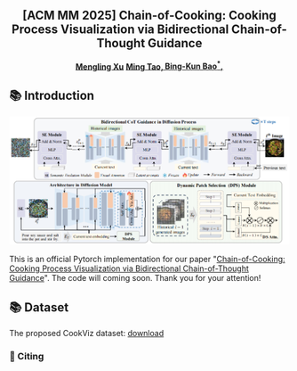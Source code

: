<!-- # magic-edit.github.io -->
<p align="center">
  <h2 align="center">[ACM MM 2025] Chain-of-Cooking: Cooking Process Visualization via Bidirectional Chain-of-Thought Guidance</h2>
  <p align="center">
    <a href="https://scholar.google.com.hk/citations?user=8Iw1MyUAAAAJ&hl=zh-CN"><strong>Mengling Xu</strong></a>
    <a href="https://scholar.google.com/citations?user=5GlOlNUAAAAJ"><strong>Ming Tao, </strong></a>
    <a href="https://scholar.google.com/citations?user=lDppvmoAAAAJ&hl=en"><strong>Bing-Kun Bao<sup>*</sup>, </strong></a>
  </p>
</p>

## 📚 Introduction
<p align="center">
   <img src="framework.png"/>
</p>

This is an official Pytorch implementation for our paper "[Chain-of-Cooking: Cooking Process Visualization via Bidirectional Chain-of-Thought Guidance](https://arxiv.org/abs/2507.21529)". The code will coming soon. Thank you for your attention!

## 📚 Dataset
The proposed CookViz dataset: [download](https://drive.google.com/file/d/1uWmt4dnxGiAYlqkMtzqdbCZZamVEgrai/view?usp=drive_link)


### 📝 Citing

